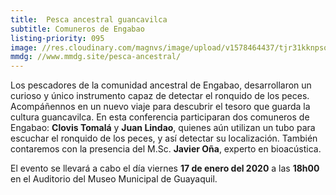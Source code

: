 ```yaml
---
title:  Pesca ancestral guancavilca
subtitle: Comuneros de Engabao
listing-priority: 095
image: //res.cloudinary.com/magnvs/image/upload/v1578464437/tjr31kknpso042ixp2ct.jpg
mmdg: //www.mmdg.site/pesca-ancestral/
---
```

Los pescadores de la comunidad ancestral de Engabao, desarrollaron un curioso y único instrumento capaz de detectar el ronquido de los peces. Acompáñennos en un nuevo viaje para descubrir el tesoro que guarda la cultura guancavilca. En esta conferencia participaran dos comuneros de Engabao: **Clovis Tomalá** y **Juan Lindao**, quienes aún utilizan un tubo para escuchar el ronquido de los peces, y así detectar su localización. También contaremos con la presencia del M.Sc. **Javier Oña**, experto en bioacústica.  

El evento se llevará a cabo el día viernes **17 de enero del 2020** a las **18h00** en el Auditorio del Museo Municipal de Guayaquil.

